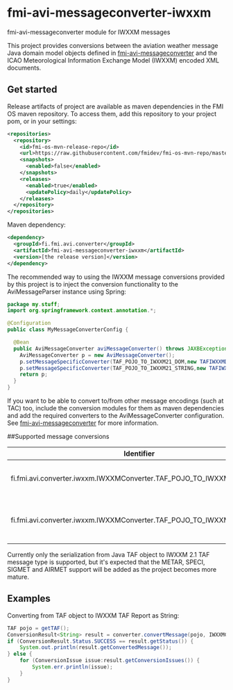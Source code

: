 # fmi-avi-messageconverter-iwxxm
fmi-avi-messageconverter module for IWXXM messages

This project provides conversions between the aviation weather message Java domain model objects defined
in [fmi-avi-messageconverter](https://github.com/fmidev/fmi-avi-messageconverter) and 
the ICAO Meteorological Information Exchange Model (IWXXM) encoded XML documents.

## Get started
Release artifacts of project are available as maven dependencies in the FMI OS maven repository. To access them, 
add this repository to your project pom, or in your settings:

```xml
<repositories>
  <repository>
    <id>fmi-os-mvn-release-repo</id>
    <url>https://raw.githubusercontent.com/fmidev/fmi-os-mvn-repo/master</url>
    <snapshots>
      <enabled>false</enabled>
    </snapshots>
    <releases>
      <enabled>true</enabled>
      <updatePolicy>daily</updatePolicy>
    </releases>
  </repository>
</repositories>
```

Maven dependency:

```xml
<dependency>
  <groupId>fi.fmi.avi.converter</groupId>
  <artifactId>fmi-avi-messageconverter-iwxxm</artifactId>
  <version>[the release version]</version>
</dependency>
```

The recommended way to using the IWXXM message conversions provided by this project is to inject the conversion 
functionality to the AviMessageParser instance using Spring:

```java
package my.stuff;
import org.springframework.context.annotation.*;

@Configuration
public class MyMessageConverterConfig {

  @Bean
  public AviMessageConverter aviMessageConverter() throws JAXBException {
    AviMessageConverter p = new AviMessageConverter();
    p.setMessageSpecificConverter(TAF_POJO_TO_IWXXM21_DOM,new TAFIWXXMDOMSerializer());
    p.setMessageSpecificConverter(TAF_POJO_TO_IWXXM21_STRING,new TAFIWXXMStringSerializer());
    return p;
  }
}
```

If you want to be able to convert to/from other message encodings (such at TAC) too, include the conversion 
modules for them as maven dependencies and add the required converters to the AviMessageConverter configuration.
See [fmi-avi-messageconverter](https://github.com/fmidev/fmi-avi-messageconverter) for more information.


##Supported message conversions

Identifier                                                          | Input                             | Output
--------------------------------------------------------------------|-----------------------------------|-------
fi.fmi.avi.converter.iwxxm.IWXXMConverter.TAF_POJO_TO_IWXXM21_STRING | instance of fi.fmi.avi.model.TAF | IWXXM TAF report as a String
fi.fmi.avi.converter.iwxxm.IWXXMConverter.TAF_POJO_TO_IWXXM21_DOM | instance of fi.fmi.avi.model.TAF | IWXXM TAF report as a DOM Document

Currently only the serialization from Java TAF object to IWXXM 2.1 TAF message type is supported, but it's expected that the METAR, 
SPECI, SIGMET and AIRMET support will be added as the project becomes more mature.

## Examples

Converting from TAF object to IWXXM TAF Report as String:

```java
TAF pojo = getTAF();
ConversionResult<String> result = converter.convertMessage(pojo, IWXXMConverter.TAF_POJO_TO_IWXXM21_STRING);
if (ConversionResult.Status.SUCCESS == result.getStatus()) {
    System.out.println(result.getConvertedMessage());
} else {
    for (ConversionIssue issue:result.getConversionIssues()) {
        System.err.println(issue);
    }
}

```



